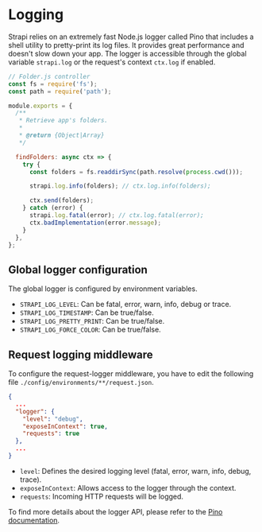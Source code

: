 # Logging

Strapi relies on an extremely fast Node.js logger called Pino that includes a shell utility to pretty-print its log files. It provides great performance and doesn't slow down your app. The logger is accessible through the global variable `strapi.log` or the request's context `ctx.log` if enabled.

```js
// Folder.js controller
const fs = require('fs');
const path = require('path');

module.exports = {
  /**
   * Retrieve app's folders.
   *
   * @return {Object|Array}
   */

  findFolders: async ctx => {
    try {
      const folders = fs.readdirSync(path.resolve(process.cwd()));

      strapi.log.info(folders); // ctx.log.info(folders);

      ctx.send(folders);
    } catch (error) {
      strapi.log.fatal(error); // ctx.log.fatal(error);
      ctx.badImplementation(error.message);
    }
  },
};
```

## Global logger configuration

The global logger is configured by environment variables.

- `STRAPI_LOG_LEVEL`: Can be fatal, error, warn, info, debug or trace.
- `STRAPI_LOG_TIMESTAMP`: Can be true/false.
- `STRAPI_LOG_PRETTY_PRINT`: Can be true/false.
- `STRAPI_LOG_FORCE_COLOR`: Can be true/false.

## Request logging middleware

To configure the request-logger middleware, you have to edit the following file `./config/environments/**/request.json`.

```json
{
  ...
  "logger": {
    "level": "debug",
    "exposeInContext": true,
    "requests": true
  },
  ...
}
```

- `level`: Defines the desired logging level (fatal, error, warn, info, debug, trace).
- `exposeInContext`: Allows access to the logger through the context.
- `requests`: Incoming HTTP requests will be logged.

To find more details about the logger API, please refer to the [Pino documentation](http://getpino.io/#/).
